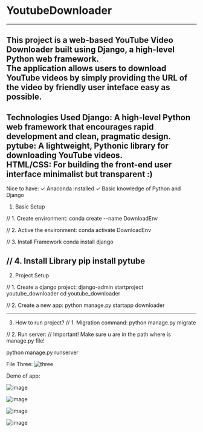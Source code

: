 # YoutubeDownloader
----------------------------------------------------
This project is a web-based YouTube Video Downloader built using Django, a high-level Python web framework. <br> The application allows users to download YouTube videos by simply providing the URL of the video by friendly user inteface easy as possible.
----------------------------------------------------
Technologies Used Django: A high-level Python web framework that encourages rapid development and clean, pragmatic design. <br> pytube: A lightweight, Pythonic library for downloading YouTube videos. <br> HTML/CSS: For building the front-end user interface minimalist but transparent :)
----------------------------------------------------
Nice to have:
✓ Anaconda installed
✓ Basic knowledge of Python and Django

1. Basic Setup

// 1. Create environment:
conda create --name DownloadEnv

// 2. Active the environment:
conda activate DownloadEnv

// 3. Install Framework
conda install django

// 4. Install Library
pip install pytube
----------------------------------------------------
2. Project Setup

// 1. Create a django project:
django-admin startproject youtube_downloader
cd youtube_downloader

// 2. Create a new app:
python manage.py startapp downloader

----------------------------------------------------
3. How to run project?
// 1. Migration command:
python manage.py migrate

// 2. Run server:
// Important! Make sure u are in the path where is manage.py file!

python manage.py runserver

File Three:
![three](https://github.com/NeverPlayFair/YoutubeDownloader/assets/65012705/9316c504-3039-4adc-a36f-5d5961e3b699)

 Demo of app:

![image](https://github.com/NeverPlayFair/YoutubeDownloader/assets/65012705/2b82dc14-f080-42b0-bb9c-9e44dfc5cdcc)

![image](https://github.com/NeverPlayFair/YoutubeDownloader/assets/65012705/bb801ee5-c3a6-4525-8e4d-83ab0acc5619)

![image](https://github.com/NeverPlayFair/YoutubeDownloader/assets/65012705/f3957f44-c4b8-425d-b41e-95e578803f97)

![image](https://github.com/NeverPlayFair/YoutubeDownloader/assets/65012705/ffa2f3a7-8c08-4169-bc66-a7b6c1d3e08a)





